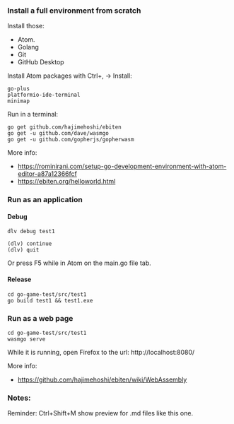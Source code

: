 

### Install a full environment from scratch

Install those:
 * Atom.
 * Golang
 * Git
 * GitHub Desktop

Install Atom packages with Ctrl+, -> Install:

```
go-plus
platformio-ide-terminal
minimap
```

Run in a terminal:
```
go get github.com/hajimehoshi/ebiten
go get -u github.com/dave/wasmgo
go get -u github.com/gopherjs/gopherwasm
```

More info:
 * https://rominirani.com/setup-go-development-environment-with-atom-editor-a87a12366fcf
 * https://ebiten.org/helloworld.html

### Run as an application

#### Debug

```
dlv debug test1

(dlv) continue
(dlv) quit
```

Or press F5 while in Atom on the main.go file tab.

#### Release

```
cd go-game-test/src/test1
go build test1 && test1.exe
```

### Run as a web page

```
cd go-game-test/src/test1
wasmgo serve
```
While it is running, open Firefox to the url: http://localhost:8080/

More info:
 * https://github.com/hajimehoshi/ebiten/wiki/WebAssembly

### Notes:

Reminder: Ctrl+Shift+M show preview for .md files like this one.
